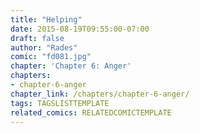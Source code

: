 ```yaml
---
title: "Helping"
date: 2015-08-19T09:55:00-07:00
draft: false
author: "Rades"
comic: "fd081.jpg"
chapter: 'Chapter 6: Anger'
chapters:
- chapter-6-anger
chapter_link: /chapters/chapter-6-anger/
tags: TAGSLISTTEMPLATE
related_comics: RELATEDCOMICTEMPLATE
---
```

